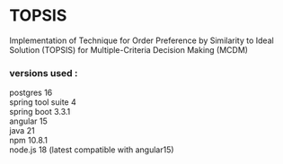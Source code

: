 # TOPSIS

Implementation of
Technique for Order Preference by Similarity to Ideal Solution (TOPSIS)
for Multiple-Criteria Decision Making (MCDM)

### versions used :

postgres 16 <br>
spring tool suite 4 <br>
spring boot 3.3.1 <br>
angular 15 <br>
java 21 <br>
npm 10.8.1 <br>
node.js 18 (latest compatible with angular15)

